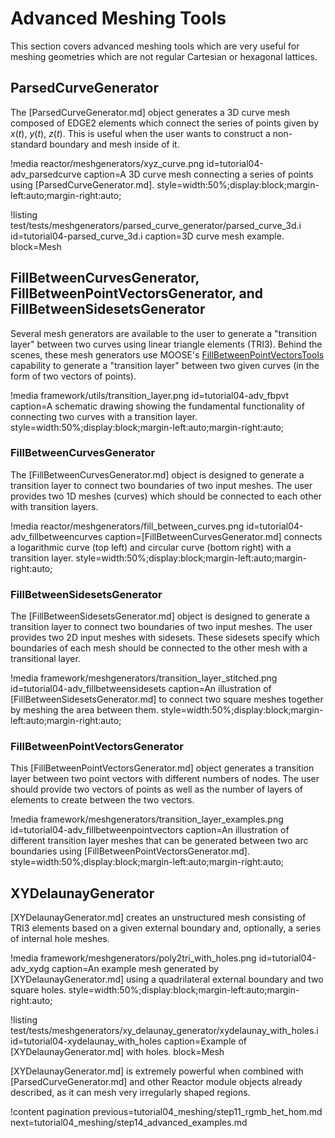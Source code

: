 # Advanced Meshing Tools

This section covers advanced meshing tools which are very useful for meshing geometries which are not regular Cartesian or hexagonal lattices.

## ParsedCurveGenerator

The [ParsedCurveGenerator.md] object generates a 3D curve mesh composed of EDGE2 elements which connect the series of points given by $x(t)$, $y(t)$, $z(t)$. This is useful when the user wants to construct a non-standard boundary and mesh inside of it.

!media reactor/meshgenerators/xyz_curve.png
       id=tutorial04-adv_parsedcurve
       caption=A 3D curve mesh connecting a series of points using [ParsedCurveGenerator.md].
       style=width:50%;display:block;margin-left:auto;margin-right:auto;

!listing test/tests/meshgenerators/parsed_curve_generator/parsed_curve_3d.i
         id=tutorial04-parsed_curve_3d.i
         caption=3D curve mesh example.
         block=Mesh

## FillBetweenCurvesGenerator, FillBetweenPointVectorsGenerator, and FillBetweenSidesetsGenerator

Several mesh generators are available to the user to generate a "transition layer" between two curves using linear triangle elements (TRI3). Behind the scenes, these mesh generators use MOOSE's [FillBetweenPointVectorsTools](FillBetweenPointVectorsTools.md) capability to generate a "transition layer" between two given curves (in the form of two vectors of points).

!media framework/utils/transition_layer.png
       id=tutorial04-adv_fbpvt
       caption=A schematic drawing showing the fundamental functionality of connecting two curves with a transition layer.
       style=width:50%;display:block;margin-left:auto;margin-right:auto;

### FillBetweenCurvesGenerator

The [FillBetweenCurvesGenerator.md] object is designed to generate a transition layer to connect two boundaries of two input meshes. The user provides two 1D meshes (curves) which should be connected to each other with transition layers.

!media reactor/meshgenerators/fill_between_curves.png
       id=tutorial04-adv_fillbetweencurves
       caption=[FillBetweenCurvesGenerator.md] connects a logarithmic curve (top left) and circular curve (bottom right) with a transition layer.
       style=width:50%;display:block;margin-left:auto;margin-right:auto;

### FillBetweenSidesetsGenerator

The [FillBetweenSidesetsGenerator.md] object is designed to generate a transition layer to connect two boundaries of two input meshes. The user provides two 2D input meshes with sidesets. These sidesets specify which boundaries of each mesh should be connected to the other mesh with a transitional layer.

!media framework/meshgenerators/transition_layer_stitched.png
       id=tutorial04-adv_fillbetweensidesets
       caption=An illustration of [FillBetweenSidesetsGenerator.md] to connect two square meshes together by meshing the area between them.
       style=width:50%;display:block;margin-left:auto;margin-right:auto;

### FillBetweenPointVectorsGenerator

This [FillBetweenPointVectorsGenerator.md] object generates a transition layer between two point vectors with different numbers of nodes. The user should provide two vectors of points as well as the number of layers of elements to create between the two vectors.

!media framework/meshgenerators/transition_layer_examples.png
       id=tutorial04-adv_fillbetweenpointvectors
       caption=An illustration of different transition layer meshes that can be generated between two arc boundaries using [FillBetweenPointVectorsGenerator.md].
       style=width:50%;display:block;margin-left:auto;margin-right:auto;

## XYDelaunayGenerator

[XYDelaunayGenerator.md] creates an unstructured mesh consisting of TRI3 elements based on a given external boundary and, optionally, a series of internal hole meshes.

!media framework/meshgenerators/poly2tri_with_holes.png
       id=tutorial04-adv_xydg
       caption=An example mesh generated by [XYDelaunayGenerator.md] using a quadrilateral external boundary and two square holes.
       style=width:50%;display:block;margin-left:auto;margin-right:auto;

!listing test/tests/meshgenerators/xy_delaunay_generator/xydelaunay_with_holes.i
         id=tutorial04-xydelaunay_with_holes
         caption=Example of [XYDelaunayGenerator.md] with holes.
         block=Mesh

[XYDelaunayGenerator.md] is extremely powerful when combined with [ParsedCurveGenerator.md] and other Reactor module objects already described, as it can mesh very irregularly shaped regions.

!content pagination previous=tutorial04_meshing/step11_rgmb_het_hom.md
                    next=tutorial04_meshing/step14_advanced_examples.md
